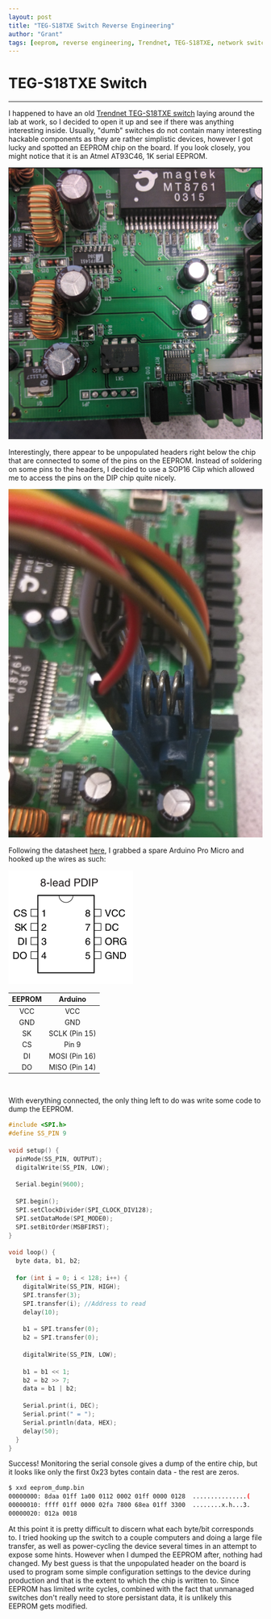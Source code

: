 ```yaml
---
layout: post
title: "TEG-S18TXE Switch Reverse Engineering"
author: "Grant"
tags: [eeprom, reverse engineering, Trendnet, TEG-S18TXE, network switch, Arduino]
---
```


# TEG-S18TXE Switch
<hr>

I happened to have an old [Trendnet TEG-S18TXE switch](https://www.trendnet.com/products/proddetail?prod=185_TEG-S18TXE)
  laying around the lab at work, so I decided to open it up and see if there was
  anything interesting inside. Usually, "dumb" switches do not contain many interesting hackable components
  as they are rather simplistic devices, however I got lucky and spotted an EEPROM chip on the board. If you look closely,
  you might notice that it is an Atmel AT93C46, 1K serial EEPROM.

![Placeholder image](/assets/board1.png "Placeholder image")

Interestingly, there appear to be unpopulated headers right below the chip that are connected to some of the pins on the EEPROM.
  Instead of soldering on some pins to the headers, I decided to use a SOP16 Clip which allowed me to access the pins on the DIP chip quite nicely.

![Placeholder image](/assets/board2.png "Placeholder image")

Following the datasheet [here](http://www.atmel.com/Images/doc5140.pdf), I grabbed a spare Arduino Pro Micro and hooked up the wires as such:

![Placeholder image](/assets/chip1.png "Placeholder image")


| EEPROM | Arduino       |
|:------:|:-------------:|
| VCC    | VCC           |
| GND    | GND           |
| SK     | SCLK (Pin 15) |
| CS     | Pin 9         |
| DI     | MOSI (Pin 16) |
| DO     | MISO (Pin 14) |

<br>

With everything connected, the only thing left to do was write some code to dump the EEPROM.

```c
#include <SPI.h>
#define SS_PIN 9

void setup() {
  pinMode(SS_PIN, OUTPUT);
  digitalWrite(SS_PIN, LOW);

  Serial.begin(9600);

  SPI.begin();
  SPI.setClockDivider(SPI_CLOCK_DIV128);
  SPI.setDataMode(SPI_MODE0);
  SPI.setBitOrder(MSBFIRST);
}

void loop() {
  byte data, b1, b2;

  for (int i = 0; i < 128; i++) {
    digitalWrite(SS_PIN, HIGH);
    SPI.transfer(3);
    SPI.transfer(i); //Address to read
    delay(10);

    b1 = SPI.transfer(0);
    b2 = SPI.transfer(0);

    digitalWrite(SS_PIN, LOW);

    b1 = b1 << 1;
    b2 = b2 >> 7;
    data = b1 | b2;

    Serial.print(i, DEC);
    Serial.print(" = ");
    Serial.println(data, HEX);
    delay(50);
  }
}
```

  Success! Monitoring the serial console gives a dump of the entire chip, but it looks like only the first 0x23 bytes contain data - the rest are zeros.

```bash
$ xxd eeprom_dump.bin
00000000: 8daa 01ff 1a00 0112 0002 01ff 0000 0128  ...............(
00000010: ffff 01ff 0000 02fa 7800 68ea 01ff 3300  ........x.h...3.
00000020: 012a 0018   
```

  At this point it is pretty difficult to discern what each byte/bit corresponds to. I tried hooking up the switch to a couple computers and doing a large
  file transfer, as well as power-cycling the device several times in an attempt to expose some hints. However when I dumped the EEPROM after, nothing had changed.
  My best guess is that the unpopulated header on the board is used to program some simple configuration settings to the device during production and that is the extent
  to which the chip is written to. Since EEPROM has limited write cycles, combined with the fact that unmanaged switches don't really need to store persistant data, it
  is unlikely this EEPROM gets modified.